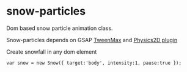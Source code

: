 # snow-particles

Dom based snow particle animation class. 

Snow-particles depends on GSAP [TweenMax](https://greensock.com/docs/TweenMax) and [Physics2D plugin](https://greensock.com/Physics2DPlugin)

Create snowfall in any dom element 

```
var snow = new Snow({ target:'body', intensity:1, pause:true });

```